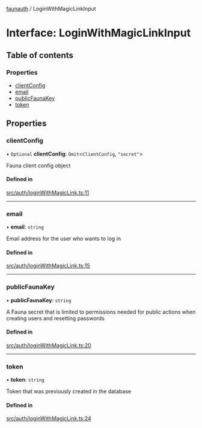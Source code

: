 [faunauth](../index.md) / LoginWithMagicLinkInput

# Interface: LoginWithMagicLinkInput

## Table of contents

### Properties

- [clientConfig](LoginWithMagicLinkInput.md#clientconfig)
- [email](LoginWithMagicLinkInput.md#email)
- [publicFaunaKey](LoginWithMagicLinkInput.md#publicfaunakey)
- [token](LoginWithMagicLinkInput.md#token)

## Properties

### clientConfig

• `Optional` **clientConfig**: `Omit`<`ClientConfig`, ``"secret"``\>

Fauna client config object

#### Defined in

[src/auth/loginWithMagicLink.ts:11](https://github.com/alexnitta/faunauth/blob/185a6ac/src/auth/loginWithMagicLink.ts#L11)

___

### email

• **email**: `string`

Email address for the user who wants to log in

#### Defined in

[src/auth/loginWithMagicLink.ts:15](https://github.com/alexnitta/faunauth/blob/185a6ac/src/auth/loginWithMagicLink.ts#L15)

___

### publicFaunaKey

• **publicFaunaKey**: `string`

A Fauna secret that is limited to permissions needed for public actions when creating users
and resetting passwords

#### Defined in

[src/auth/loginWithMagicLink.ts:20](https://github.com/alexnitta/faunauth/blob/185a6ac/src/auth/loginWithMagicLink.ts#L20)

___

### token

• **token**: `string`

Token that was previously created in the database

#### Defined in

[src/auth/loginWithMagicLink.ts:24](https://github.com/alexnitta/faunauth/blob/185a6ac/src/auth/loginWithMagicLink.ts#L24)
